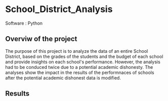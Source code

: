 # School_District_Analysis
Software : Python
## Overviw of the project
The purpose of this project is to analyze the data of an entire School District, based on the grades of the students and the budget of each school and provide insights  on each school's performance. However, the analysis had to be conduced twice due to a potential academic dishonesty. The analyses show the impact in the results of the performnaces of schools after the potential academic dishonest data is modified.

## Results
